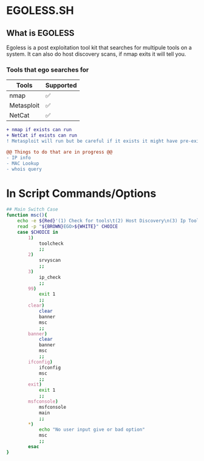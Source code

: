 # EGOLESS.SH

## What is EGOLESS
Egoless is a post exploitation tool kit that searches for multipule tools on a system. It can also do host discovery scans, if nmap exits it will tell you. 

### Tools that ego searches for

|  Tools       | Supported          |
| ------------ | ------------------ |
|  nmap        | ✅ |
|  Metasploit  | ✅ |
|  NetCat      | ✅ |

```diff
+ nmap if exists can run
+ NetCat if exists can run
! Metasploit will run but be careful if it exists it might have pre-existing configuration files

@@ Things to do that are in progress @@
- IP info
- MAC Lookup
- whois query
```
# In Script Commands/Options
```bash
## Main Switch Case
function msc(){
	echo -e ${Red}'(1) Check for tools\t(2) Host Discovery\n(3) Ip Tools\t\t(99) Exit'${WHITE}
	read -p "${BROWN}EGO>${WHITE}" CHOICE
	case $CHOICE in
		1)
			toolcheck
			;;
		2)
			srvyscan
			;;
		3)
			ip_check
			;;
		99)
			exit 1
			;;
		clear)
			clear
			banner
			msc
			;;
		banner) 
			clear
			banner
			msc
			;;
		ifconfig)
			ifconfig
			msc
			;;
		exit)
			exit 1
			;;
		msfconsole)
			msfconsole
			main
			;;
		*)
			echo "No user input give or bad option"
			msc
			;;
		esac
}
```
